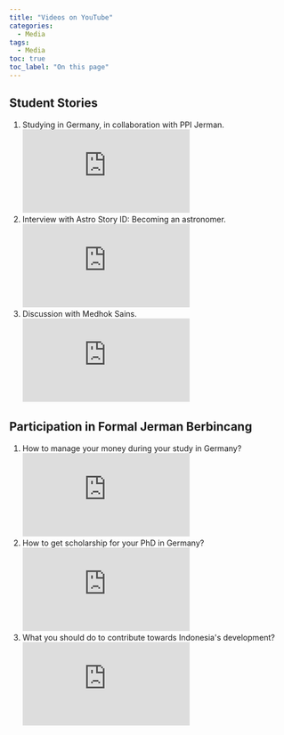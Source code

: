 ```yaml
---
title: "Videos on YouTube"
categories:
  - Media
tags:
  - Media
toc: true
toc_label: "On this page"
---
```


## Student Stories

1. Studying in Germany, in collaboration with PPI Jerman.
    <iframe src="https://www.youtube-nocookie.com/embed/gVk9Xslskhc?controls=0&amp;showinfo=0" frameborder="0" allowfullscreen></iframe>
2. Interview with Astro Story ID: Becoming an astronomer.
    <iframe src="https://www.youtube-nocookie.com/embed/Y1RjIKm2Iu8?controls=0&amp;showinfo=0" frameborder="0" allowfullscreen></iframe>
3. Discussion with Medhok Sains.
    <iframe src="https://www.youtube-nocookie.com/embed/-Okx1pusSgs?controls=0&amp;showinfo=0" frameborder="0" allowfullscreen></iframe>


## Participation in Formal Jerman Berbincang

1. How to manage your money during your study in Germany?
    <iframe src="https://www.youtube-nocookie.com/embed/pK9bo38jt6M?controls=0&amp;showinfo=0" frameborder="0" allowfullscreen></iframe>
2. How to get scholarship for your PhD in Germany?
    <iframe src="https://www.youtube-nocookie.com/embed/TjvtwV7kJxI?controls=0&amp;showinfo=0" frameborder="0" allowfullscreen></iframe>
3. What you should do to contribute towards Indonesia's development?
    <iframe src="https://www.youtube-nocookie.com/embed/8VAu2IpQktc?controls=0&amp;showinfo=0" frameborder="0" allowfullscreen></iframe>
